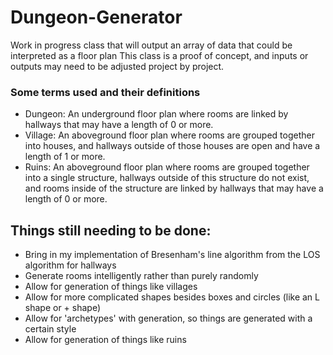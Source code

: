# Dungeon-Generator
Work in progress class that will output an array of data that could be interpreted as a floor plan
This class is a proof of concept, and inputs or outputs may need to be adjusted project by project.

### Some terms used and their definitions
- Dungeon: An underground floor plan where rooms are linked by hallways that may have a length of 0 or more.
- Village: An aboveground floor plan where rooms are grouped together into houses, and hallways outside of those houses are open and have a length of 1 or more.
- Ruins: An aboveground floor plan where rooms are grouped together into a single structure, hallways outside of this structure do not exist, and rooms inside of the structure are linked by hallways that may have a length of 0 or more.

## Things still needing to be done:
- Bring in my implementation of Bresenham's line algorithm from the LOS algorithm for hallways
- Generate rooms intelligently rather than purely randomly
- Allow for generation of things like villages
- Allow for more complicated shapes besides boxes and circles (like an L shape or + shape)
- Allow for 'archetypes' with generation, so things are generated with a certain style
- Allow for generation of things like ruins
